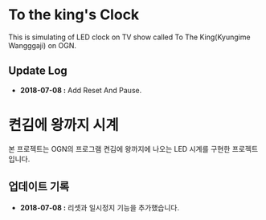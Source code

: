# To the king's Clock
This is simulating of LED clock on TV show called To The King(Kyungime Wangggaji) on OGN.

## Update Log
- **2018-07-08 :** Add Reset And Pause.

# 켠김에 왕까지 시계
본 프로젝트는 OGN의 프로그램 켠김에 왕까지에 나오는 LED 시계를 구현한 프로젝트입니다.

## 업데이트 기록
- **2018-07-08 :** 리셋과 일시정지 기능을 추가했습니다.
